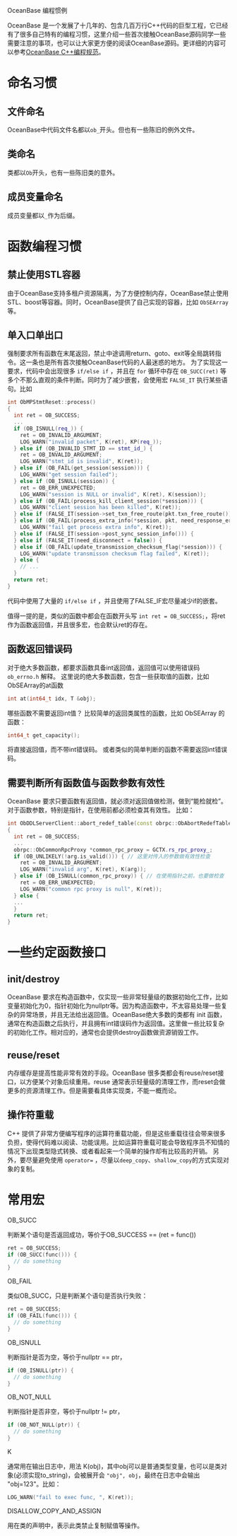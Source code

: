 OceanBase 编程惯例

OceanBase 是一个发展了十几年的、包含几百万行C++代码的巨型工程，它已经有了很多自己特有的编程习惯，这里介绍一些首次接触OceanBase源码同学一些需要注意的事项，也可以让大家更方便的阅读OceanBase源码。更详细的内容可以参考[OceanBase C++编程规范](coding_standard.md)。

# 命名习惯
## 文件命名
OceanBase中代码文件名都以`ob_`开头。但也有一些陈旧的例外文件。

## 类命名
类都以`Ob`开头，也有一些陈旧类的意外。

## 成员变量命名
成员变量都以`_`作为后缀。

# 函数编程习惯
## 禁止使用STL容器
由于OceanBase支持多租户资源隔离，为了方便控制内存，OceanBase禁止使用STL、boost等容器。同时，OceanBase提供了自己实现的容器，比如 `ObSEArray` 等。

## 单入口单出口
强制要求所有函数在末尾返回，禁止中途调用return、goto、exit等全局跳转指令。这一条也是所有首次接触OceanBase代码的人最迷惑的地方。
为了实现这一要求，代码中会出现很多 `if/else if` ，并且在 `for` 循环中存在 `OB_SUCC(ret)` 等多个不那么直观的条件判断。同时为了减少嵌套，会使用宏 `FALSE_IT` 执行某些语句。比如

```cpp
int ObMPStmtReset::process()
{
  int ret = OB_SUCCESS;
  ...
  if (OB_ISNULL(req_)) {
    ret = OB_INVALID_ARGUMENT;
    LOG_WARN("invalid packet", K(ret), KP(req_));
  } else if (OB_INVALID_STMT_ID == stmt_id_) {
    ret = OB_INVALID_ARGUMENT;
    LOG_WARN("stmt_id is invalid", K(ret));
  } else if (OB_FAIL(get_session(session))) {
    LOG_WARN("get session failed");
  } else if (OB_ISNULL(session)) {
    ret = OB_ERR_UNEXPECTED;
    LOG_WARN("session is NULL or invalid", K(ret), K(session));
  } else if (OB_FAIL(process_kill_client_session(*session))) {
    LOG_WARN("client session has been killed", K(ret));
  } else if (FALSE_IT(session->set_txn_free_route(pkt.txn_free_route()))) {
  } else if (OB_FAIL(process_extra_info(*session, pkt, need_response_error))) {
    LOG_WARN("fail get process extra info", K(ret));
  } else if (FALSE_IT(session->post_sync_session_info())) {
  } else if (FALSE_IT(need_disconnect = false)) {
  } else if (OB_FAIL(update_transmission_checksum_flag(*session))) {
    LOG_WARN("update transmisson checksum flag failed", K(ret));
  } else {
    // ...
  }
  return ret;
}
```

代码中使用了大量的 `if/else if` ，并且使用了FALSE_IF宏尽量减少if的嵌套。

值得一提的是，类似的函数中都会在函数开头写 `int ret = OB_SUCCESS;`，将ret作为函数返回值，并且很多宏，也会默认ret的存在。

## 函数返回错误码
对于绝大多数函数，都要求函数具备int返回值，返回值可以使用错误码 `ob_errno.h` 解释。
这里说的绝大多数函数，包含一些获取值的函数，比如 ObSEArray的at函数 
```cpp
int at(int64_t idx, T &obj);
```

哪些函数不需要返回int值？
比较简单的返回类属性的函数，比如 ObSEArray 的函数：
```cpp
int64_t get_capacity();
```
将直接返回值，而不带int错误码。
或者类似的简单判断的函数不需要返回int错误码。

## 需要判断所有函数值与函数参数有效性
OceanBase 要求只要函数有返回值，就必须对返回值做检测，做到“能检就检”。对于函数参数，特别是指针，在使用前都必须检查其有效性。
比如：
```cpp
int ObDDLServerClient::abort_redef_table(const obrpc::ObAbortRedefTableArg &arg, sql::ObSQLSessionInfo *session)
{
  int ret = OB_SUCCESS;
  ...
  obrpc::ObCommonRpcProxy *common_rpc_proxy = GCTX.rs_rpc_proxy_;
  if (OB_UNLIKELY(!arg.is_valid())) { // 这里对传入的参数做有效性检查
    ret = OB_INVALID_ARGUMENT;
    LOG_WARN("invalid arg", K(ret), K(arg));
  } else if (OB_ISNULL(common_rpc_proxy)) { // 在使用指针之前，也要做检查
    ret = OB_ERR_UNEXPECTED;
    LOG_WARN("common rpc proxy is null", K(ret));
  } else {
  ...
  }
  return ret;
}
```

# 一些约定函数接口
## init/destroy
OceanBase 要求在构造函数中，仅实现一些非常轻量级的数据初始化工作，比如变量初始化为0，指针初始化为nullptr等。因为构造函数中，不太容易处理一些复杂的异常场景，并且无法给出返回值。OceanBase绝大多数的类都有 init 函数，通常在构造函数之后执行，并且拥有int错误码作为返回值。这里做一些比较复杂的初始化工作。相对应的，通常也会提供destroy函数做资源销毁工作。

## reuse/reset
内存缓存是提高性能非常有效的手段。OceanBase 很多类都会有reuse/reset接口，以方便某个对象后续重用。reuse 通常表示轻量级的清理工作，而reset会做更多的资源清理工作。但是需要看具体实现类，不能一概而论。
## 操作符重载
C++ 提供了非常方便编写程序的运算符重载功能，但是这些重载往往会带来很多负担，使得代码难以阅读、功能误用。比如运算符重载可能会导致程序员不知情的情况下出现类型隐式转换、或者看起来一个简单的操作却有比较高的开销。
另外，要尽量避免使用 `operator=` ，尽量以`deep_copy`、`shallow_copy`的方式实现对象的复制。

# 常用宏
OB_SUCC

判断某个语句是否返回成功，等价于OB_SUCCESS == (ret = func())
```cpp
ret = OB_SUCCESS;
if (OB_SUCC(func())) {
  // do something
}
```
OB_FAIL

类似OB_SUCC，只是判断某个语句是否执行失败：
```cpp
ret = OB_SUCCESS;
if (OB_FAIL(func())) {
  // do something
}
```
OB_ISNULL

判断指针是否为空，等价于nullptr == ptr，
```cpp
if (OB_ISNULL(ptr)) {
  // do something
}
```
OB_NOT_NULL

判断指针是否非空，等价于nullptr != ptr，
```cpp
if (OB_NOT_NULL(ptr)) {
  // do something
}
```

K

通常用在输出日志中，用法 K(obj)，其中obj可以是普通类型变量，也可以是类对象(必须实现to_string)，会被展开会 `"obj", obj`，最终在日志中会输出 "obj=123"。比如：
```cpp
LOG_WARN("fail to exec func, ", K(ret));
```

DISALLOW_COPY_AND_ASSIGN

用在类的声明中，表示此类禁止复制赋值等操作。
